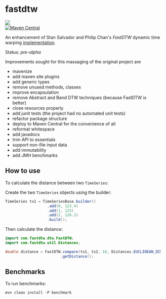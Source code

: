 fastdtw
=======
<a href="https://travis-ci.org/davidmoten/fastdtw"><img src="https://travis-ci.org/davidmoten/fastdtw.svg"/></a><br/>
[![Maven Central](https://maven-badges.herokuapp.com/maven-central/com.github.davidmoten/fastdtw/badge.svg?style=flat)](https://maven-badges.herokuapp.com/maven-central/com.github.davidmoten/fastdtw)

An enhancement of Stan Salvador and Philip Chan's *FastDTW* dynamic time warping [implementation](https://code.google.com/p/fastdtw/).

Status: *pre-alpha*

Improvements sought for this massaging of the original project are

* mavenize
* add maven site plugins
* add generic types
* remove unused methods, classes
* improve encapsulation
* remove Abstract and Band DTW techniques (because FastDTW is better)
* close resources properly
* add junit tests (the project had no automated unit tests)
* refactor package structure
* deploy to Maven Central for the convenience of all
* reformat whitespace
* add javadocs
* trim API to essentials
* support non-file input data
* add immutability
* add JMH benchmarks

How to use
----------------
To calculate the distance between two ```TimeSeries```:

Create the two ```TimeSeries``` objects using the builder:

```java
TimeSeries ts1 = TimeSeriesBase.builder()
                   .add(0, 123.4)
                   .add(1, 125)
                   .add(2, 126.3)
                   .build();
```

Then calculate the distance:

```java
import com.fastdtw.dtw.FastDTW;
import com.fastdtw.util.Distances;

double distance = FastDTW.compare(ts1, ts2, 10, Distances.EUCLIDEAN_DISTANCE))
                         .getDistance();
```

Benchmarks
---------------
To run benchmarks:

```
mvn clean install -P benchmark
```
